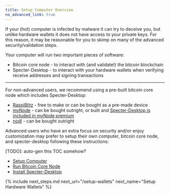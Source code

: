 ```yaml
---
title: Setup Computer Overview
no_advanced_link: true
---
```


If your (hot) computer is infected by malware it can try to deceive you, but unlike hardware wallets it does not have access to your private keys.
For this reason, it may be reasonable for you to skimp on many of the advanced security/validation steps.

Your computer will run two important pieces of software:
* Bitcoin core node - to interact with (and validate!) the bitcoin blockchain
* Specter-Desktop - to interact with your hardware wallets when verifying receive addresses and signing transactions

---

For non-advanced users, we recommend using a pre-built bitcoin core node which includes Specter-Desktop:
* [RaspiBlitz](https://github.com/rootzoll/raspiblitz) - free to make or can be bought as a pre-made device
* [myNode](https://www.mynodebtc.com) - can be bought outright, or built and [Specter-Desktop is included in myNode premium](https://twitter.com/BitcoinQ_A/status/1280802711399796736)
* [nodl](https://www.nodl.it) - can be bought outright


Advanced users who have an extra focus on security and/or enjoy customization may prefer to setup their own computer, bitcoin core node, and specter-desktop following these instructions:

[TODO]: auto-gen this TOC somehow?
* [Setup Computer](computer)
* [Run Bitcoin Core Node](bitcoin-node)
* [Install Specter-Desktop](specter)


{% include next_steps.md next_url="/setup-wallets" next_name="Setup Hardware Wallets" %}
